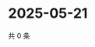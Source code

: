 # 2025-05-21

共 0 条

<!-- BEGIN ZHIHUVIDEO -->
<!-- 最后更新时间 Wed May 21 2025 19:09:54 GMT+0800 (China Standard Time) -->

<!-- END ZHIHUVIDEO -->
